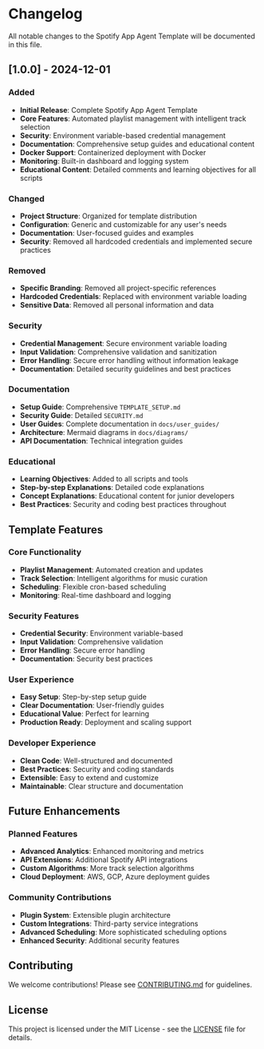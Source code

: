 # Changelog

All notable changes to the Spotify App Agent Template will be documented in this file.

## [1.0.0] - 2024-12-01

### Added
- **Initial Release**: Complete Spotify App Agent Template
- **Core Features**: Automated playlist management with intelligent track selection
- **Security**: Environment variable-based credential management
- **Documentation**: Comprehensive setup guides and educational content
- **Docker Support**: Containerized deployment with Docker
- **Monitoring**: Built-in dashboard and logging system
- **Educational Content**: Detailed comments and learning objectives for all scripts

### Changed
- **Project Structure**: Organized for template distribution
- **Configuration**: Generic and customizable for any user's needs
- **Documentation**: User-focused guides and examples
- **Security**: Removed all hardcoded credentials and implemented secure practices

### Removed
- **Specific Branding**: Removed all project-specific references
- **Hardcoded Credentials**: Replaced with environment variable loading
- **Sensitive Data**: Removed all personal information and data

### Security
- **Credential Management**: Secure environment variable loading
- **Input Validation**: Comprehensive validation and sanitization
- **Error Handling**: Secure error handling without information leakage
- **Documentation**: Detailed security guidelines and best practices

### Documentation
- **Setup Guide**: Comprehensive `TEMPLATE_SETUP.md`
- **Security Guide**: Detailed `SECURITY.md`
- **User Guides**: Complete documentation in `docs/user_guides/`
- **Architecture**: Mermaid diagrams in `docs/diagrams/`
- **API Documentation**: Technical integration guides

### Educational
- **Learning Objectives**: Added to all scripts and tools
- **Step-by-step Explanations**: Detailed code explanations
- **Concept Explanations**: Educational content for junior developers
- **Best Practices**: Security and coding best practices throughout

## Template Features

### Core Functionality
- **Playlist Management**: Automated creation and updates
- **Track Selection**: Intelligent algorithms for music curation
- **Scheduling**: Flexible cron-based scheduling
- **Monitoring**: Real-time dashboard and logging

### Security Features
- **Credential Security**: Environment variable-based
- **Input Validation**: Comprehensive validation
- **Error Handling**: Secure error handling
- **Documentation**: Security best practices

### User Experience
- **Easy Setup**: Step-by-step setup guide
- **Clear Documentation**: User-friendly guides
- **Educational Value**: Perfect for learning
- **Production Ready**: Deployment and scaling support

### Developer Experience
- **Clean Code**: Well-structured and documented
- **Best Practices**: Security and coding standards
- **Extensible**: Easy to extend and customize
- **Maintainable**: Clear structure and documentation

## Future Enhancements

### Planned Features
- **Advanced Analytics**: Enhanced monitoring and metrics
- **API Extensions**: Additional Spotify API integrations
- **Custom Algorithms**: More track selection algorithms
- **Cloud Deployment**: AWS, GCP, Azure deployment guides

### Community Contributions
- **Plugin System**: Extensible plugin architecture
- **Custom Integrations**: Third-party service integrations
- **Advanced Scheduling**: More sophisticated scheduling options
- **Enhanced Security**: Additional security features

## Contributing

We welcome contributions! Please see [CONTRIBUTING.md](../CONTRIBUTING.md) for guidelines.

## License

This project is licensed under the MIT License - see the [LICENSE](../LICENSE) file for details.
